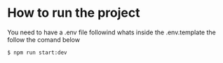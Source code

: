 

# How to run the project

<p>
  You need to have a .env file followind whats inside the .env.template
  the follow the comand below
  
</p>

```bash
$ npm run start:dev
```